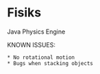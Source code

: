 Fisiks
======

Java Physics Engine

KNOWN ISSUES:

	* No rotational motion
	* Bugs when stacking objects